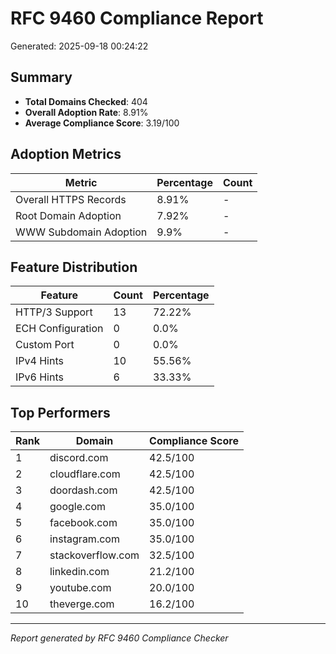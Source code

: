 # RFC 9460 Compliance Report

Generated: 2025-09-18 00:24:22

## Summary

- **Total Domains Checked**: 404
- **Overall Adoption Rate**: 8.91%
- **Average Compliance Score**: 3.19/100

## Adoption Metrics

| Metric | Percentage | Count |
|--------|------------|-------|
| Overall HTTPS Records | 8.91% | - |
| Root Domain Adoption | 7.92% | - |
| WWW Subdomain Adoption | 9.9% | - |

## Feature Distribution

| Feature | Count | Percentage |
|---------|-------|------------|
| HTTP/3 Support | 13 | 72.22% |
| ECH Configuration | 0 | 0.0% |
| Custom Port | 0 | 0.0% |
| IPv4 Hints | 10 | 55.56% |
| IPv6 Hints | 6 | 33.33% |

## Top Performers

| Rank | Domain | Compliance Score |
|------|--------|------------------|
| 1 | discord.com | 42.5/100 |
| 2 | cloudflare.com | 42.5/100 |
| 3 | doordash.com | 42.5/100 |
| 4 | google.com | 35.0/100 |
| 5 | facebook.com | 35.0/100 |
| 6 | instagram.com | 35.0/100 |
| 7 | stackoverflow.com | 32.5/100 |
| 8 | linkedin.com | 21.2/100 |
| 9 | youtube.com | 20.0/100 |
| 10 | theverge.com | 16.2/100 |

---
*Report generated by RFC 9460 Compliance Checker*

